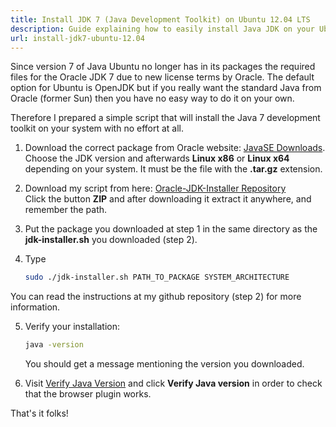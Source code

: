 ```yaml
---
title: Install JDK 7 (Java Development Toolkit) on Ubuntu 12.04 LTS
description: Guide explaining how to easily install Java JDK on your Ubuntu 12.04 LTS.
url: install-jdk7-ubuntu-12.04
---
```


Since version 7 of Java Ubuntu no longer has in its packages the required files for the Oracle JDK 7 due to new license terms by Oracle. The default option for Ubuntu is OpenJDK but if you really want the standard Java from Oracle (former Sun) then you have no easy way to do it on your own.

Therefore I prepared a simple script that will install the Java 7 development toolkit on your system with no effort at all.

1. Download the correct package from Oracle website: [JavaSE Downloads](http://www.oracle.com/technetwork/java/javase/downloads/index.html "JavaSE Downloads").  
Choose the JDK version and afterwards **Linux x86** or **Linux x64** depending on your system. It must be the file with the **.tar.gz** extension.

2. Download my script from here: [Oracle-JDK-Installer Repository](https://github.com/lambrospetrou/oracle-jdk-installer)  
Click the button **ZIP** and after downloading it extract it anywhere, and remember the path.

3. Put the package you downloaded at step 1 in the same directory as the **jdk-installer.sh** you downloaded (step 2).

4. Type

    ```bash
    sudo ./jdk-installer.sh PATH_TO_PACKAGE SYSTEM_ARCHITECTURE
    ```
You can read the instructions at my github repository (step 2) for more information.

5. Verify your installation:

    ```bash
    java -version
    ```
    You should get a message mentioning the version you downloaded.

6. Visit [Verify Java Version](http://www.java.com/en/download/installed.jsp) and click **Verify Java version** in order to check that the browser plugin works.

That's it folks!
